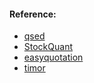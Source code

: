 #### Reference:
+ [qsed](https://github.com/JiaRu2016/qsed)
+ [StockQuant](https://github.com/Gary-Hertel/StockQuant)
+ [easyquotation](https://github.com/shidenggui/easyquotation)
+ [timor](https://timor.tech/api/holiday/)

<!--
    事件驱动引擎使用了多个线程来实现功能:
    
    + main
      + EventEngine.__run() # 从 queue 中 get 事件，并处理
        + EventEngine.__process() # 处理 get 到的事件， 这个线程的实现意义不确定

      + BaseDataEngine.push_data() # 向 queue 插入 data

      + ClockEngine
-->
